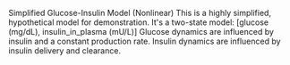 Simplified Glucose-Insulin Model (Nonlinear)
This is a highly simplified, hypothetical model for demonstration.
It's a two-state model: [glucose (mg/dL), insulin_in_plasma (mU/L)]
Glucose dynamics are influenced by insulin and a constant production rate.
Insulin dynamics are influenced by insulin delivery and clearance.
